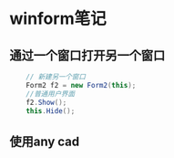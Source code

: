 # winform笔记

## 通过一个窗口打开另一个窗口

```c#
    // 新建另一个窗口    
    Form2 f2 = new Form2(this);
    //普通用户界面            
    f2.Show();
    this.Hide();
```

## 使用any cad
